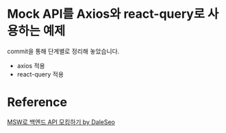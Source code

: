 # Mock API를 Axios와 react-query로 사용하는 예제

commit을 통해 단계별로 정리해 놓았습니다.

- axios 적용
- react-query 적용

# Reference

[MSW로 백엔드 API 모킹하기 by DaleSeo](https://www.daleseo.com/mock-service-worker/)
